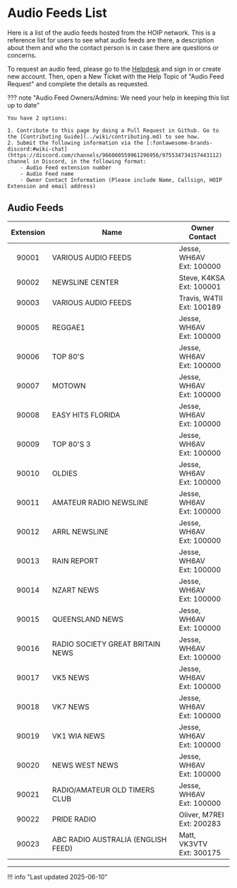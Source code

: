 # Audio Feeds List

Here is a list of the audio feeds hosted from the HOIP network. This is a reference list for users to see what audio feeds are there, a description about them and who the contact person is in case there are questions or concerns.

To request an audio feed, please go to the [Helpdesk](https://helpdesk.hamsoverip.com/osticket/) and sign in or create new account.  Then, open a New Ticket with the Help Topic of "Audio Feed Request" and complete the details as requested.

??? note "Audio Feed Owners/Admins: We need your help in keeping this list up to date"

    You have 2 options:

    1. Contribute to this page by doing a Pull Request in Github. Go to the [Contributing Guide](../wiki/contributing.md) to see how.
    2. Submit the following information via the [:fontawesome-brands-discord:#wiki-chat](https://discord.com/channels/966060559961296956/975534734157443112) channel in Discord, in the following format:
        - Audio Feed extension number
        - Audio Feed name
        - Owner Contact Information (Please include Name, Callsign, HOIP Extension and email address)

## Audio Feeds

| Extension | Name                                | Owner Contact                  |
| :-------: | ----------------------------------- | ------------------------------ |
| 90001     | VARIOUS AUDIO FEEDS                 | Jesse, WH6AV<br />Ext: 100000  |
| 90002     | NEWSLINE CENTER                     | Steve, K4KSA<br />Ext: 100001  |
| 90003     | VARIOUS AUDIO FEEDS                 | Travis, W4TII<br />Ext: 100189 |
| 90005     | REGGAE1                             | Jesse, WH6AV<br />Ext: 100000  |
| 90006     | TOP 80'S                            | Jesse, WH6AV<br />Ext: 100000  |
| 90007     | MOTOWN                              | Jesse, WH6AV<br />Ext: 100000  |
| 90008     | EASY HITS FLORIDA                   | Jesse, WH6AV<br />Ext: 100000  |
| 90009     | TOP 80'S 3                          | Jesse, WH6AV<br />Ext: 100000  |
| 90010     | OLDIES                              | Jesse, WH6AV<br />Ext: 100000  |
| 90011     | AMATEUR RADIO NEWSLINE              | Jesse, WH6AV<br />Ext: 100000  |
| 90012     | ARRL NEWSLINE                       | Jesse, WH6AV<br />Ext: 100000  |
| 90013     | RAIN REPORT                         | Jesse, WH6AV<br />Ext: 100000  |
| 90014     | NZART NEWS                          | Jesse, WH6AV<br />Ext: 100000  |
| 90015     | QUEENSLAND NEWS                     | Jesse, WH6AV<br />Ext: 100000  |
| 90016     | RADIO SOCIETY GREAT BRITAIN NEWS    | Jesse, WH6AV<br />Ext: 100000  |
| 90017     | VK5 NEWS                            | Jesse, WH6AV<br />Ext: 100000  |
| 90018     | VK7 NEWS                            | Jesse, WH6AV<br />Ext: 100000  |
| 90019     | VK1 WIA NEWS                        | Jesse, WH6AV<br />Ext: 100000  |
| 90020     | NEWS WEST NEWS                      | Jesse, WH6AV<br />Ext: 100000  |
| 90021     | RADIO/AMATEUR OLD TIMERS CLUB       | Jesse, WH6AV<br />Ext: 100000  |
| 90022     | PRIDE RADIO                         | Oliver, M7REI<br />Ext: 200283 |
| 90023     | ABC RADIO AUSTRALIA (ENGLISH FEED)  | Matt, VK3VTV<br />Ext:  300175 |

---

!!! info "Last updated 2025-06-10"
